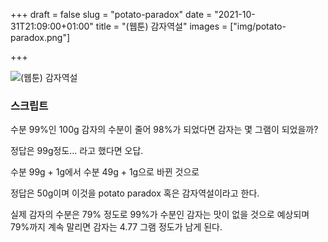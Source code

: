 +++
draft = false
slug = "potato-paradox"
date = "2021-10-31T21:09:00+01:00"
title = "(웹툰) 감자역설"
images = ["img/potato-paradox.png"]

+++

<img src="/img/potato-paradox.png" alt="(웹툰) 감자역설" />

### 스크립트

수분 99%인 100g 감자의 수분이 줄어 98%가 되었다면 감자는 몇 그램이 되었을까?

정답은 99g정도... 라고 했다면 오답.

수분 99g + 1g에서 수분 49g + 1g으로 바뀐 것으로

정답은 50g이며 이것을 potato paradox 혹은 감자역설이라고 한다.

실제 감자의 수분은 79% 정도로 99%가 수분인 감자는 맛이 없을 것으로 예상되며 79%까지 계속 말리면 감자는 4.77 그램 정도가 남게 된다.